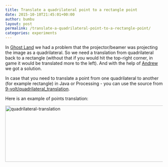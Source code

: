 ```yaml
---
title: Translate a quadrilateral point to a rectangle point
date: 2015-10-10T21:45:01+00:00
author: bumbu
layout: post
permalink: /translate-a-quadrilateral-point-to-a-rectangle-point/
categories: experiments
---
```

In <a href="http://bumbu.me/ghost-land-augmented-reality-game/" target="_blank">Ghost Land</a> we had a problem that the projector/beamer was projecting the image as a quadrilateral. So we need a translation from quadrilateral back to a rectangle (without that if you would hit the top-right corner, in game it would be translated more to the left). And with the help of <a href="https://github.com/Andreis13" target="_blank">Andrew</a> we got a solution.

In case that you need to translate a point from one quadrilateral to another (for example rectangle) in Java or Processing - you can use the source from <a href="https://github.com/9-volt/quadrilateral_translation" target="_blank">9-volt/quadrilateral_translation</a>.

Here is an example of points translation:

<img class="aligncenter size-full wp-image-767" src="http://bumbu.me/wp-content/uploads/2015/10/quadrilateral-translation.png" alt="quadrilateral-translation" width="600" height="180" />
